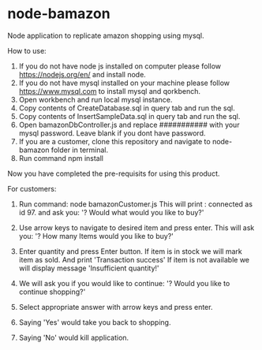 # node-bamazon
Node application to replicate amazon shopping using mysql.

How to use:
1) If you do not have node js installed on computer please follow https://nodejs.org/en/ and install node.
2) If you do not have mysql installed on your machine please follow https://www.mysql.com to install mysql and qorkbench.
3) Open workbench and run local mysql instance.
4) Copy contents of CreateDatabase.sql in query tab and run the sql.
5) Copy contents of InsertSampleData.sql in query tab and run the sql.
6) Open bamazonDbController.js and replace ########### with your mysql password. Leave blank if you dont have password.
6) If you are a customer, clone this repository and navigate to node-bamazon folder in terminal.
7) Run command npm install

Now you have completed the pre-requisits for using this product.

For customers: 
1) Run command: node bamazonCustomer.js
This will print : connected as id 97.
and ask you: '? Would what would you like to buy?'

2) Use arrow keys to navigate to desired item and press enter.
This will ask you: '? How many Items would you like to buy?'

3) Enter quantity and press Enter button.
If item is in stock we will mark item as sold. And print 'Transaction success'
If item is not available we will display message 'Insufficient quantity!'

4) We will ask you if you would like to continue: '? Would you like to continue shopping?'

5) Select appropriate answer with arrow keys and press enter.

6) Saying 'Yes' would take you back to shopping.

7) Saying 'No' would kill application.
